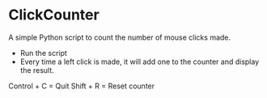 # ClickCounter
A simple Python script to count the number of mouse clicks made.

- Run the script
- Every time a left click is made, it will add one to the counter and display the result.

Control + C = Quit
Shift + R = Reset counter
